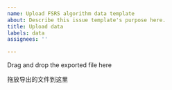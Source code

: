 ```yaml
---
name: Upload FSRS algorithm data template
about: Describe this issue template's purpose here.
title: Upload data
labels: data
assignees: ''

---
```


Drag and drop the exported file here

拖放导出的文件到这里
